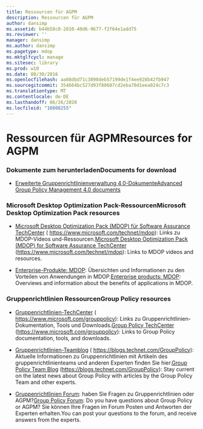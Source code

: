 ```yaml
---
title: Ressourcen für AGPM
description: Ressourcen für AGPM
author: dansimp
ms.assetid: b44b58c0-2810-40d6-9677-f2f64e1add75
ms.reviewer: ''
manager: dansimp
ms.author: dansimp
ms.pagetype: mdop
ms.mktglfcycl: manage
ms.sitesec: library
ms.prod: w10
ms.date: 08/30/2016
ms.openlocfilehash: aa88dbd71c3890deb57199de1f4ee928b42fb947
ms.sourcegitcommit: 354664bc527d93f80687cd2eba70d1eea024c7c3
ms.translationtype: MT
ms.contentlocale: de-DE
ms.lasthandoff: 06/26/2020
ms.locfileid: "10808255"
---
```

# <span data-ttu-id="d8808-103">Ressourcen für AGPM</span><span class="sxs-lookup"><span data-stu-id="d8808-103">Resources for AGPM</span></span>


### <span data-ttu-id="d8808-104">Dokumente zum herunterladen</span><span class="sxs-lookup"><span data-stu-id="d8808-104">Documents for download</span></span>

-   [<span data-ttu-id="d8808-105">Erweiterte Gruppenrichtlinienverwaltung 4,0-Dokumente</span><span class="sxs-lookup"><span data-stu-id="d8808-105">Advanced Group Policy Management 4.0 documents</span></span>](https://www.microsoft.com/download/details.aspx?id=13975)

### <span data-ttu-id="d8808-106">Microsoft Desktop Optimization Pack-Ressourcen</span><span class="sxs-lookup"><span data-stu-id="d8808-106">Microsoft Desktop Optimization Pack resources</span></span>

-   <span data-ttu-id="d8808-107">[Microsoft Desktop Optimization Pack (MDOP) für Software Assurance TechCenter](https://go.microsoft.com/fwlink/?LinkID=159870) ( https://www.microsoft.com/technet/mdop): Links zu MDOP-Videos und-Ressourcen.</span><span class="sxs-lookup"><span data-stu-id="d8808-107">[Microsoft Desktop Optimization Pack (MDOP) for Software Assurance TechCenter](https://go.microsoft.com/fwlink/?LinkID=159870) (https://www.microsoft.com/technet/mdop): Links to MDOP videos and resources.</span></span>

-   <span data-ttu-id="d8808-108">[Enterprise-Produkte: MDOP](https://go.microsoft.com/fwlink/?LinkID=160297): Übersichten und Informationen zu den Vorteilen von Anwendungen in MDOP.</span><span class="sxs-lookup"><span data-stu-id="d8808-108">[Enterprise products: MDOP](https://go.microsoft.com/fwlink/?LinkID=160297): Overviews and information about the benefits of applications in MDOP.</span></span>

### <span data-ttu-id="d8808-109">Gruppenrichtlinien Ressourcen</span><span class="sxs-lookup"><span data-stu-id="d8808-109">Group Policy resources</span></span>

-   <span data-ttu-id="d8808-110">[Gruppenrichtlinien-TechCenter](https://go.microsoft.com/fwlink/?LinkID=145531) ( https://www.microsoft.com/grouppolicy): Links zu Gruppenrichtlinien-Dokumentation, Tools und Downloads.</span><span class="sxs-lookup"><span data-stu-id="d8808-110">[Group Policy TechCenter](https://go.microsoft.com/fwlink/?LinkID=145531) (https://www.microsoft.com/grouppolicy): Links to Group Policy documentation, tools, and downloads.</span></span>

-   <span data-ttu-id="d8808-111">[Gruppenrichtlinien-Teamblog](https://go.microsoft.com/fwlink/?LinkID=75192) ( https://blogs.technet.com/GroupPolicy): Aktuelle Informationen zu Gruppenrichtlinien mit Artikeln des gruppenrichtlinienteams und anderen Experten finden Sie hier.</span><span class="sxs-lookup"><span data-stu-id="d8808-111">[Group Policy Team Blog](https://go.microsoft.com/fwlink/?LinkID=75192) (https://blogs.technet.com/GroupPolicy): Stay current on the latest news about Group Policy with articles by the Group Policy Team and other experts.</span></span>

-   <span data-ttu-id="d8808-112">[Gruppenrichtlinien Forum](https://go.microsoft.com/fwlink/?LinkID=145532): haben Sie Fragen zu Gruppenrichtlinien oder AGPM?</span><span class="sxs-lookup"><span data-stu-id="d8808-112">[Group Policy Forum](https://go.microsoft.com/fwlink/?LinkID=145532): Do you have questions about Group Policy or AGPM?</span></span> <span data-ttu-id="d8808-113">Sie können Ihre Fragen im Forum Posten und Antworten der Experten erhalten.</span><span class="sxs-lookup"><span data-stu-id="d8808-113">You can post your questions to the forum, and receive answers from the experts.</span></span>

 

 





